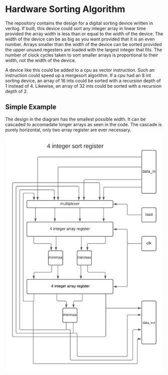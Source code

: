 # Hardware Sorting Algorithm

The repository contains the design for a digital sorting device written in verilog.  If built, this device could sort any integer array in linear time provided the array width is less than or equal to the width of the device.  The width of the device can be as big as you want provided that it is an even number.  Arrays smaller than the width of the device can be sorted provided the upper unused
regesters are loaded with the largest integer that fits.  The number of
clock cycles taken to sort smaller arrays is proportional to their
width, not the width of the device.

A device like this could be added to a cpu as vector instruction.  Such an instruction could speed up a mergesort algorithm.  If a cpu had an 8 int sorting device, an array of 16 ints could be sorted with a recursion depth of 1 instead of 4.  Likewise, an array of 32 ints could be sorted with a recursion depth of 2.

## Simple Example
The design in the diagram has the smallest possible width.  It can be cascaded to accomadate longer arrays as seen in the code.  The cascade is purely horizontal, only two array register are ever necessary.
![img](sort_reg2.png)